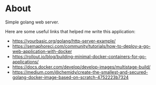 # About

Simple golang web server.

Here are some useful links that helped me write this application:
* https://yourbasic.org/golang/http-server-example/
* https://semaphoreci.com/community/tutorials/how-to-deploy-a-go-web-application-with-docker
* https://rollout.io/blog/building-minimal-docker-containers-for-go-applications/ 
* https://docs.docker.com/develop/develop-images/multistage-build/
* https://medium.com/@chemidy/create-the-smallest-and-secured-golang-docker-image-based-on-scratch-4752223b7324
